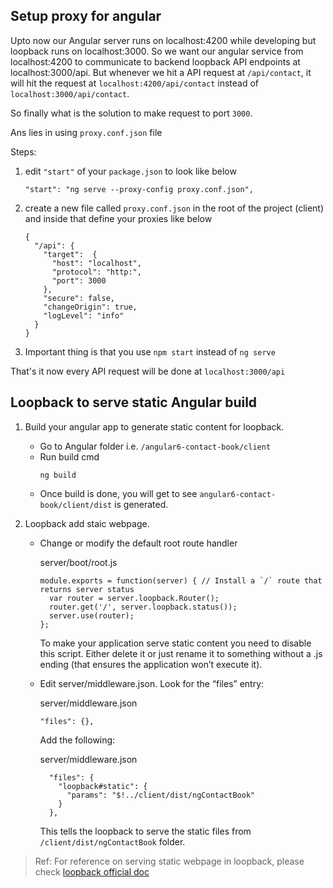 
## Setup proxy for angular
Upto now our Angular server runs on localhost:4200 while developing but loopback runs on localhost:3000.
So we want our angular service from localhost:4200 to communicate to backend loopback API endpoints at localhost:3000/api.
But whenever we hit a API request at `/api/contact`, it will hit the request at `localhost:4200/api/contact` instead of `localhost:3000/api/contact`.

So finally what is the solution to make request to port `3000`.

Ans lies in using `proxy.conf.json` file

Steps:


1. edit `"start"` of your `package.json` to look like below

     ```
     "start": "ng serve --proxy-config proxy.conf.json",
     ```

1. create a new file called `proxy.conf.json` in the root of the project (client) and inside that define your proxies like below
   ```
   {
     "/api": {
       "target":  {
         "host": "localhost",
         "protocol": "http:",
         "port": 3000
       },
       "secure": false,
       "changeOrigin": true,
       "logLevel": "info"
     }
   }
   ```

1. Important thing is that you use `npm start` instead of `ng serve`

That's it now every API request will be done at `localhost:3000/api`



## Loopback to serve static Angular build

1. Build your angular app to generate static content for loopback.

     - Go to Angular folder i.e. `/angular6-contact-book/client`
     - Run build cmd
         ```
         ng build
         ```
     - Once build is done, you will get to see `angular6-contact-book/client/dist` is generated.

1. Loopback add staic webpage.

    - Change or modify the default root route handler

      server/boot/root.js
      ```
      module.exports = function(server) { // Install a `/` route that returns server status
        var router = server.loopback.Router();
        router.get('/', server.loopback.status());
        server.use(router);
      };
      ```

      To make your application serve static content you need to disable this script.  Either delete it or just rename it to something without a .js ending (that ensures the application won’t execute it).

    - Edit server/middleware.json.  Look for the “files” entry:

      server/middleware.json

      ```
      "files": {},
      ```
      Add the following:

      server/middleware.json
      ```
        "files": {
          "loopback#static": {
            "params": "$!../client/dist/ngContactBook"
          }
        },
      ```

      This tells the loopback to serve the static files from `/client/dist/ngContactBook` folder.





> Ref: For reference on serving static webpage in loopback, please check [loopback official doc](https://loopback.io/doc/en/lb2/Add-a-static-web-page.html)
